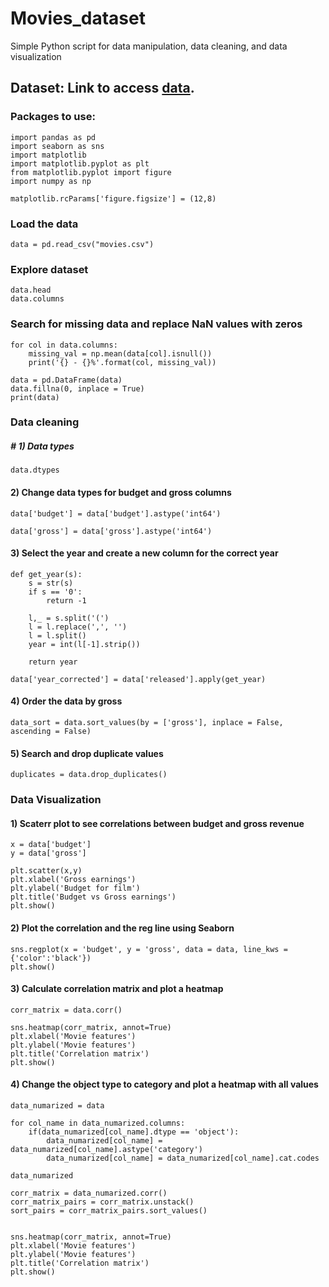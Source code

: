 # Movies_dataset
Simple Python script for data manipulation, data cleaning, and data visualization

## Dataset: Link to access [data](https://www.kaggle.com/datasets/danielgrijalvas/movies).

### Packages to use:
```
import pandas as pd
import seaborn as sns
import matplotlib 
import matplotlib.pyplot as plt
from matplotlib.pyplot import figure
import numpy as np

matplotlib.rcParams['figure.figsize'] = (12,8)
```
### Load the data
```
data = pd.read_csv("movies.csv")
```

### Explore dataset
```
data.head
data.columns

```
### Search for missing data and replace NaN values with zeros
```
for col in data.columns:
    missing_val = np.mean(data[col].isnull())
    print('{} - {}%'.format(col, missing_val))

data = pd.DataFrame(data)
data.fillna(0, inplace = True)
print(data)
```
### Data cleaning

##### # 1) Data types
```
data.dtypes
```
#### 2) Change data types for budget and gross columns
```
data['budget'] = data['budget'].astype('int64')

data['gross'] = data['gross'].astype('int64')
```
#### 3) Select the year and create a new column for the correct year
```
def get_year(s):
    s = str(s)
    if s == '0':
        return -1

    l,_ = s.split('(')
    l = l.replace(',', '')
    l = l.split()  
    year = int(l[-1].strip())

    return year   

data['year_corrected'] = data['released'].apply(get_year)
```
#### 4) Order the data by gross 
```
data_sort = data.sort_values(by = ['gross'], inplace = False, ascending = False)
```

#### 5) Search and drop duplicate values
```
duplicates = data.drop_duplicates()
```

### Data Visualization

#### 1) Scaterr plot to see correlations between budget and gross revenue
```
x = data['budget']
y = data['gross']

plt.scatter(x,y)
plt.xlabel('Gross earnings')
plt.ylabel('Budget for film')
plt.title('Budget vs Gross earnings')
plt.show()
```
#### 2) Plot the correlation and the reg line using Seaborn
```
sns.regplot(x = 'budget', y = 'gross', data = data, line_kws = {'color':'black'})
plt.show()
```
#### 3) Calculate correlation matrix and plot a heatmap
```
corr_matrix = data.corr()

sns.heatmap(corr_matrix, annot=True)
plt.xlabel('Movie features')
plt.ylabel('Movie features')
plt.title('Correlation matrix')
plt.show()
```
#### 4) Change the object type to category and plot a heatmap with all values
```
data_numarized = data

for col_name in data_numarized.columns:
    if(data_numarized[col_name].dtype == 'object'):
        data_numarized[col_name] = data_numarized[col_name].astype('category')
        data_numarized[col_name] = data_numarized[col_name].cat.codes

data_numarized  

corr_matrix = data_numarized.corr()
corr_matrix_pairs = corr_matrix.unstack()
sort_pairs = corr_matrix_pairs.sort_values()


sns.heatmap(corr_matrix, annot=True)
plt.xlabel('Movie features')
plt.ylabel('Movie features')
plt.title('Correlation matrix')
plt.show()
```
